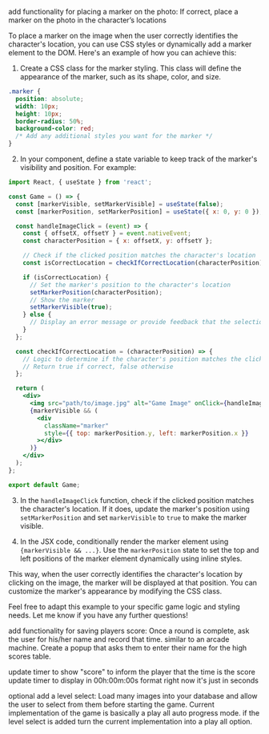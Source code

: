 add functionality for placing a marker on the photo:
If correct, place a marker on the photo in the character’s locations



To place a marker on the image when the user correctly identifies the character's location, you can use CSS styles or dynamically add a marker element to the DOM. Here's an example of how you can achieve this:

1. Create a CSS class for the marker styling. This class will define the appearance of the marker, such as its shape, color, and size.

```css
.marker {
  position: absolute;
  width: 10px;
  height: 10px;
  border-radius: 50%;
  background-color: red;
  /* Add any additional styles you want for the marker */
}
```

2. In your component, define a state variable to keep track of the marker's visibility and position. For example:

```jsx
import React, { useState } from 'react';

const Game = () => {
  const [markerVisible, setMarkerVisible] = useState(false);
  const [markerPosition, setMarkerPosition] = useState({ x: 0, y: 0 });

  const handleImageClick = (event) => {
    const { offsetX, offsetY } = event.nativeEvent;
    const characterPosition = { x: offsetX, y: offsetY };

    // Check if the clicked position matches the character's location
    const isCorrectLocation = checkIfCorrectLocation(characterPosition);

    if (isCorrectLocation) {
      // Set the marker's position to the character's location
      setMarkerPosition(characterPosition);
      // Show the marker
      setMarkerVisible(true);
    } else {
      // Display an error message or provide feedback that the selection is incorrect
    }
  };

  const checkIfCorrectLocation = (characterPosition) => {
    // Logic to determine if the character's position matches the clicked position
    // Return true if correct, false otherwise
  };

  return (
    <div>
      <img src="path/to/image.jpg" alt="Game Image" onClick={handleImageClick} />
      {markerVisible && (
        <div
          className="marker"
          style={{ top: markerPosition.y, left: markerPosition.x }}
        ></div>
      )}
    </div>
  );
};

export default Game;
```

3. In the `handleImageClick` function, check if the clicked position matches the character's location. If it does, update the marker's position using `setMarkerPosition` and set `markerVisible` to `true` to make the marker visible.

4. In the JSX code, conditionally render the marker element using `{markerVisible && ...}`. Use the `markerPosition` state to set the top and left positions of the marker element dynamically using inline styles.

This way, when the user correctly identifies the character's location by clicking on the image, the marker will be displayed at that position. You can customize the marker's appearance by modifying the CSS class.

Feel free to adapt this example to your specific game logic and styling needs. Let me know if you have any further questions!



























add functionality for saving players score:
Once a round is complete, ask the user for his/her name and record that time. 
similar to an arcade machine.
Create a popup that asks them to enter their name for the high scores table.

update timer to show "score" to inform the player that the time is the score
update timer to display in 00h:00m:00s format right now it's just in seconds

optional add a level select:
Load many images into your database and allow the user to select from them before starting the game.
Current implementation of the game is basically a play all auto progress mode.
if the level select is added turn the current implementation into a play all option.